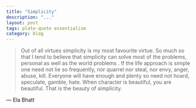 ```yaml
---
title: "Simplicity"
description: "..."
layout: post
tags: plato-quote essentialism
category: blog
---
```


> Out of all virtues simplicity is my most favourite virtue. So much so that I tend to believe that simplicity can solve most of the problems, personal as well as the world problems . If the life approach is simple one need not lie so frequently, nor quarrel nor steal, nor envy, anger, abuse, kill. Everyone will have enough and plenty so need not hoard, speculate, gamble, hate. When character is beautiful, you are beautiful. That is the beauty of simplicity.

&mdash; Ela Bhatt
